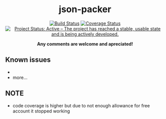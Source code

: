 <div align="center">

# json-packer

[![Build Status](https://app.travis-ci.com/htigran/json-packer.svg?branch=master)](https://app.travis-ci.com/htigran/json-packer)
[![Coverage Status](https://coveralls.io/repos/github/htigran/json-packer/badge.svg)](https://coveralls.io/github/htigran/json-packer)
[![Project Status: Active – The project has reached a stable, usable state and is being actively developed.](https://www.repostatus.org/badges/latest/active.svg)](https://www.repostatus.org/#active)

<b>Any comments are welcome and apreciated!</b>

</div>

## Known issues

- 
- more...

## NOTE
- code coverage is higher but due to not enough allowance for free account it stopped working